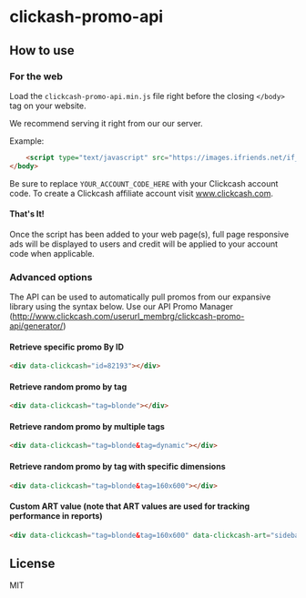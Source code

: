 # clickash-promo-api

## How to use

### For the web

Load the `clickcash-promo-api.min.js` file right before the closing `</body>` tag on your website.

We recommend serving it right from our our server.

Example:

```html
	<script type="text/javascript" src="https://images.ifriends.net/if_v2/clickcashpromoapi/0.0.86/clickcash-promo-api.min.js?pccacct=YOUR_ACCOUNT_CODE_HERE&pmode=auto"></script>
</body>
```

Be sure to replace `YOUR_ACCOUNT_CODE_HERE` with your Clickcash account code. To create a Clickcash affiliate account visit www.clickcash.com.

#### That's It!

Once the script has been added to your web page(s), full page responsive ads will be displayed to users and credit will be applied to your account code when applicable.

### Advanced options

The API can be used to automatically pull promos from our expansive library using the syntax below. Use our API Promo Manager (http://www.clickcash.com/userurl_membrg/clickcash-promo-api/generator/)

#### Retrieve specific promo By ID
```html
<div data-clickcash="id=82193"></div>
```
#### Retrieve random promo by tag
```html
<div data-clickcash="tag=blonde"></div>
```

#### Retrieve random promo by multiple tags
```html
<div data-clickcash="tag=blonde&tag=dynamic"></div>
```

#### Retrieve random promo by tag with specific dimensions
```html
<div data-clickcash="tag=blonde&tag=160x600"></div>
```

#### Custom ART value (note that ART values are used for tracking performance in reports)
```html
<div data-clickcash="tag=blonde&tag=160x600" data-clickcash-art="sidebar-blonde-160x600"></div>
```


## License

MIT



